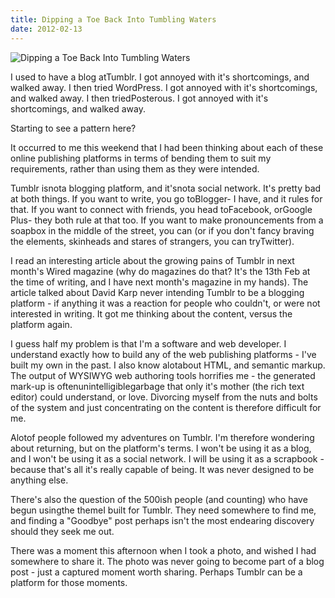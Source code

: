 ```yaml
---
title: Dipping a Toe Back Into Tumbling Waters
date: 2012-02-13
---
```


![Dipping a Toe Back Into Tumbling Waters](https://source.unsplash.com/DWyRC2juMgs/1600x900)

I used to have a blog atTumblr. I got annoyed with it's shortcomings, and walked away. I then tried WordPress. I got annoyed with it's shortcomings, and walked away. I then triedPosterous. I got annoyed with it's shortcomings, and walked away.

Starting to see a pattern here?

It occurred to me this weekend that I had been thinking about each of these online publishing platforms in terms of bending them to suit my requirements, rather than using them as they were intended.

Tumblr isnota blogging platform, and it'snota social network. It's pretty bad at both things. If you want to write, you go toBlogger- I have, and it rules for that. If you want to connect with friends, you head toFacebook, orGoogle Plus- they both rule at that too. If you want to make pronouncements from a soapbox in the middle of the street, you can (or if you don't fancy braving the elements, skinheads and stares of strangers, you can tryTwitter).

I read an interesting article about the growing pains of Tumblr in next month's Wired magazine (why do magazines do that? It's the 13th Feb at the time of writing, and I have next month's magazine in my hands). The article talked about David Karp never intending Tumblr to be a blogging platform - if anything it was a reaction for people who couldn't, or were not interested in writing. It got me thinking about the content, versus the platform again.

I guess half my problem is that I'm a software and web developer. I understand exactly how to build any of the web publishing platforms - I've built my own in the past. I also know alotabout HTML, and semantic markup. The output of WYSIWYG web authoring tools horrifies me - the generated mark-up is oftenunintelligiblegarbage that only it's mother (the rich text editor) could understand, or love. Divorcing myself from the nuts and bolts of the system and just concentrating on the content is therefore difficult for me.

Alotof people followed my adventures on Tumblr. I'm therefore wondering about returning, but on the platform's terms. I won't be using it as a blog, and I won't be using it as a social network. I will be using it as a scrapbook - because that's all it's really capable of being. It was never designed to be anything else.

There's also the question of the 500ish people (and counting) who have begun usingthe themeI built for Tumblr. They need somewhere to find me, and finding a "Goodbye" post perhaps isn't the most endearing discovery should they seek me out.

There was a moment this afternoon when I took a photo, and wished I had somewhere to share it. The photo was never going to become part of a blog post - just a captured moment worth sharing. Perhaps Tumblr can be a platform for those moments.